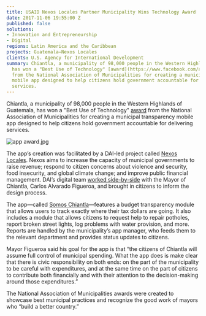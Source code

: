 ```yaml
---
title: USAID Nexos Locales Partner Municipality Wins Technology Award
date: 2017-11-06 19:55:00 Z
published: false
solutions:
- Innovation and Entrepreneurship
- Digital
regions: Latin America and the Caribbean
projects: Guatemala—Nexos Locales
clients: U.S. Agency for International Development
summary: Chiantla, a municipality of 98,000 people in the Western Highlands of Guatemala,
  has won a "Best Use of Technology" [award](https://www.facebook.com/anamguatemala2/videos/vb.1519600618370362/1853870384943382/?type=2&theater)
  from the National Association of Municipalities for creating a municipal transparency
  mobile app designed to help citizens hold government accountable for delivering
  services.
---
```


Chiantla, a municipality of 98,000 people in the Western Highlands of Guatemala, has won a "Best Use of Technology" [award](https://www.facebook.com/anamguatemala2/videos/vb.1519600618370362/1853870384943382/?type=2&theater) from the National Association of Municipalities for creating a municipal transparency mobile app designed to help citizens hold government accountable for delivering services.

![app award.jpg](/uploads/app%20award.jpg)

The app’s creation was facilitated by a DAI-led project called [Nexos Locales](https://www.dai.com/our-work/projects/guatemala-nexos-locales). Nexos aims to increase the capacity of municipal governments to raise revenue; respond to citizen concerns about violence and security, food insecurity, and global climate change; and improve public financial management. DAI’s digital team [worked side-by-side](https://dai-global-digital.com/citizen-centered-design-guatemala.html) with the Mayor of Chiantla, Carlos Alvarado Figueroa, and brought in citizens to inform the design process.

The app—called [Somos Chiantla](https://play.google.com/store/apps/details?id=gt.muni.chiantla)—features a budget transparency module that allows users to track exactly where their tax dollars are going. It also includes a module that allows citizens to request help to repair potholes, report broken street lights, log problems with water provision, and more. Reports are handled by the municipality’s app manager, who feeds them to the relevant department and provides status updates to citizens.

Mayor Figueroa said his goal for the app is that “the citizens of Chiantla will assume full control of municipal spending. What the app does is make clear that there is civic responsibility on both ends: on the part of the municipality to be careful with expenditures, and at the same time on the part of citizens to contribute both financially and with their attention to the decision-making around those expenditures.”

The National Association of Municipalities awards were created to showcase best municipal practices and recognize the good work of mayors who “build a better country.”